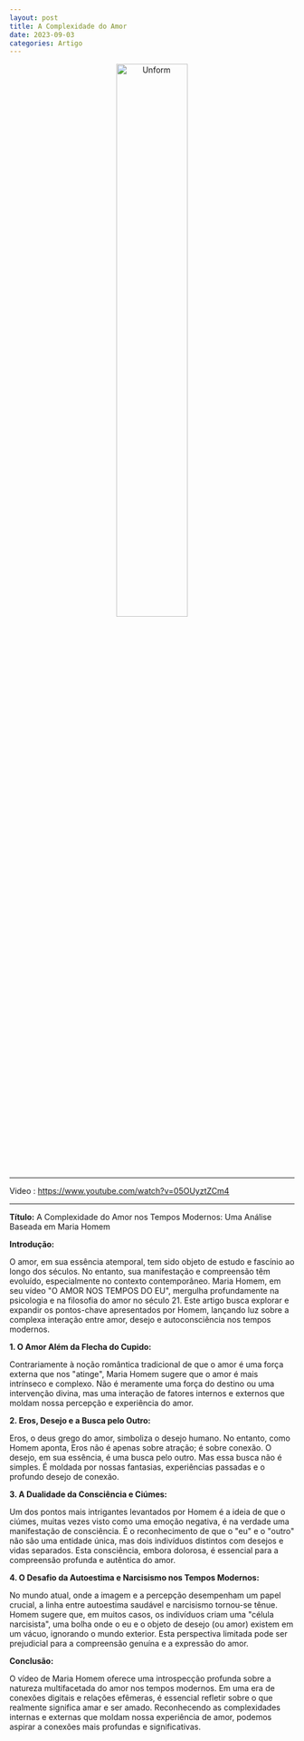 ```yaml
---
layout: post
title: A Complexidade do Amor
date: 2023-09-03
categories: Artigo
---
```


<p align="center">
<img src="{{ site.baseurl }}/images/2023-09-03-A-Complexidade-do-Amor.png" height="50%" width="50%" alt="Unform" />
</p>

---

Video : https://www.youtube.com/watch?v=05OUyztZCm4

---

**Título:** A Complexidade do Amor nos Tempos Modernos: Uma Análise Baseada em Maria Homem

**Introdução:**

O amor, em sua essência atemporal, tem sido objeto de estudo e fascínio ao longo dos séculos. No entanto, sua manifestação e compreensão têm evoluído, especialmente no contexto contemporâneo. Maria Homem, em seu vídeo "O AMOR NOS TEMPOS DO EU", mergulha profundamente na psicologia e na filosofia do amor no século 21. Este artigo busca explorar e expandir os pontos-chave apresentados por Homem, lançando luz sobre a complexa interação entre amor, desejo e autoconsciência nos tempos modernos.

**1. O Amor Além da Flecha do Cupido:**

Contrariamente à noção romântica tradicional de que o amor é uma força externa que nos "atinge", Maria Homem sugere que o amor é mais intrínseco e complexo. Não é meramente uma força do destino ou uma intervenção divina, mas uma interação de fatores internos e externos que moldam nossa percepção e experiência do amor.

**2. Eros, Desejo e a Busca pelo Outro:**

Eros, o deus grego do amor, simboliza o desejo humano. No entanto, como Homem aponta, Eros não é apenas sobre atração; é sobre conexão. O desejo, em sua essência, é uma busca pelo outro. Mas essa busca não é simples. É moldada por nossas fantasias, experiências passadas e o profundo desejo de conexão.

**3. A Dualidade da Consciência e Ciúmes:**

Um dos pontos mais intrigantes levantados por Homem é a ideia de que o ciúmes, muitas vezes visto como uma emoção negativa, é na verdade uma manifestação de consciência. É o reconhecimento de que o "eu" e o "outro" não são uma entidade única, mas dois indivíduos distintos com desejos e vidas separados. Esta consciência, embora dolorosa, é essencial para a compreensão profunda e autêntica do amor.

**4. O Desafio da Autoestima e Narcisismo nos Tempos Modernos:**

No mundo atual, onde a imagem e a percepção desempenham um papel crucial, a linha entre autoestima saudável e narcisismo tornou-se tênue. Homem sugere que, em muitos casos, os indivíduos criam uma "célula narcisista", uma bolha onde o eu e o objeto de desejo (ou amor) existem em um vácuo, ignorando o mundo exterior. Esta perspectiva limitada pode ser prejudicial para a compreensão genuína e a expressão do amor.

**Conclusão:**

O vídeo de Maria Homem oferece uma introspecção profunda sobre a natureza multifacetada do amor nos tempos modernos. Em uma era de conexões digitais e relações efêmeras, é essencial refletir sobre o que realmente significa amar e ser amado. Reconhecendo as complexidades internas e externas que moldam nossa experiência de amor, podemos aspirar a conexões mais profundas e significativas.